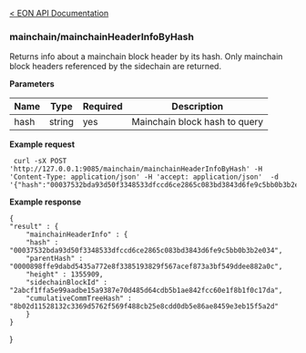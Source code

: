 [&lt; EON API Documentation](/doc/api/index.md) 
### mainchain/mainchainHeaderInfoByHash

Returns info about a  mainchain block header by its hash.
Only mainchain block headers referenced by the sidechain are returned.

**Parameters**

| Name     | Type    | Required    | Description      |
| -------- | ------- | -------     | -------          | 
| hash     | string  | yes          | Mainchain block hash to query      |

**Example request**

     curl -sX POST 'http://127.0.0.1:9085/mainchain/mainchainHeaderInfoByHash' -H 'Content-Type: application/json' -H 'accept: application/json'  -d '{"hash":"00037532bda93d50f3348533dfccd6ce2865c083bd3843d6fe9c5bb0b3b2e034"}'  

**Example response**

    {
    "result" : {
        "mainchainHeaderInfo" : {
        "hash" : "00037532bda93d50f3348533dfccd6ce2865c083bd3843d6fe9c5bb0b3b2e034",
        "parentHash" : "0000898ffe9dabd5435a772e8f3385193829f567acef873a3bf549ddee882a0c",
        "height" : 1355909,
        "sidechainBlockId" : "2abcf1ffa5e99aadbe15a9387e70d485d64cdb5b1ae842fcc60e1f8b1f0c17da",
        "cumulativeCommTreeHash" : "8b02d11528132c3369d5762f569f488cb25e8cdd0db5e86ae8459e3eb15f5a2d"
        }
    }
}